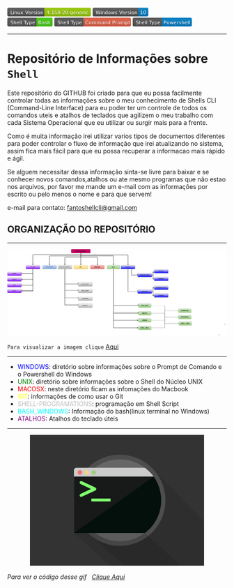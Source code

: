 <!-- ![](/images/Linux_Version.png) &nbsp;![](/images/Windows_Version.png) -->
<img src="images/Linux_Version.png">&nbsp;<img src="images/Windows_Version.png"><br>
<img src="images/Shell_Type-Bash.png">&nbsp;<img src="images/Shell_Type-Command_Prompt.png">&nbsp;<img src="images/Shell_Type-Powershell.png">
<!-- ![](/images/Shell_Type-Bash.png) &nbsp; ![](/images/Shell_Type-Command_Prompt.png) &nbsp; ![](/images/Shell_Type-Powershell.png) -->

---

# Repositório de Informações sobre **`Shell`**

  Este repositório do GITHUB foi criado para que eu possa facilmente controlar todas as informações sobre o meu conhecimento de Shells CLI (Command-Line Interface) para eu poder ter um controle de todos os comandos uteis e atalhos de teclados que agilizem o meu trabalho com cada Sistema Operacional que eu utilizar ou surgir mais para a frente.

  Como é muita informação irei utilizar varios tipos de documentos diferentes para poder controlar o fluxo de informação que irei atualizando no sistema, assim fica mais fácil para que eu possa recuperar a informacao mais rápido e ágil.

  Se alguem necessitar dessa informação sinta-se livre para baixar e se conhecer novos comandos,atalhos ou ate mesmo programas que não estao nos arquivos, por favor me mande um e-mail com as informações por escrito ou pelo menos o nome e para que servem!

  e-mail para contato: fantoshellcli@gmail.com


## ORGANIZAÇÃO DO REPOSITÓRIO

---

<!-- ![](/images/Shell-Informations-Diagram.png) -->
<img src="images/Shell-Informations-Diagram.png">

`Para visualizar a imagem clique` [Aqui](https://github.com/F4NT0/Shell-Informations/raw/master/images/Shell-Informations-Diagram.png)

---

* <span style="color: blue">WINDOWS</span>: diretório sobre informações sobre o Prompt de Comando e o Powershell do Windows
* <span style="color: green">UNIX</span>: diretório sobre informações sobre o Shell do Núcleo UNIX
* <span style="color: red">MACOSX</span>: neste diretório ficam as infomações do Macbook
* <span style="color: yellow">GIT</span>: informações de como usar o Git
* <span style="color: silver">SHELL-PROGRAMATIONS</span>: programação em Shell Script
* <span style="color: #00ffff">BASH_WINDOWS</span>: Informação do bash(linux terminal no Windows)
* <span style="color: purple">ATALHOS</span>: Atalhos do teclado úteis   

---

<!--![gif](/images/terminal2.gif)-->

<p align="Center"><img src="images/terminal2.gif" with="300px" height="300px" tittle="image"></p>

_Para ver o código desse gif_ &nbsp; [_Clique Aqui_]()
      